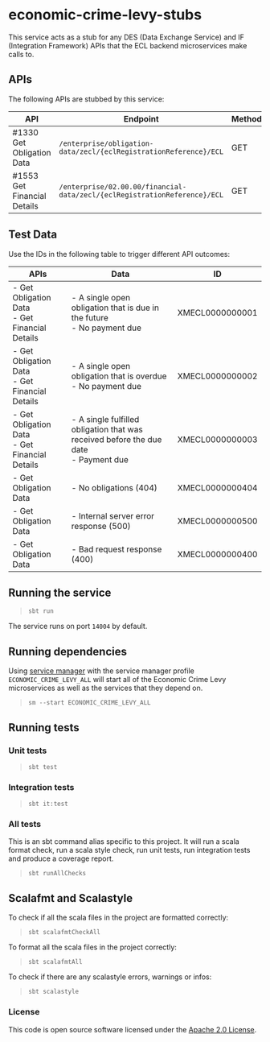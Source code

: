 # economic-crime-levy-stubs

This service acts as a stub for any DES (Data Exchange Service) and IF (Integration Framework) APIs that the ECL backend
microservices make calls to.

## APIs

The following APIs are stubbed by this service:

| API                         | Endpoint                                                                  | Method |
|-----------------------------|---------------------------------------------------------------------------|--------|
| #1330 Get Obligation Data   | `/enterprise/obligation-data/zecl/{eclRegistrationReference}/ECL`         | GET    |
| #1553 Get Financial Details | `/enterprise/02.00.00/financial-data/zecl/{eclRegistrationReference}/ECL` | GET    |

## Test Data

Use the IDs in the following table to trigger different API outcomes:

| APIs                                              | Data                                                                                    | ID              |
|---------------------------------------------------|-----------------------------------------------------------------------------------------|-----------------|
| - Get Obligation Data<br/>- Get Financial Details | - A single open obligation that is due in the future<br/>- No payment due               | XMECL0000000001 |
| - Get Obligation Data<br/>- Get Financial Details | - A single open obligation that is overdue<br/>- No payment due                         | XMECL0000000002 |
| - Get Obligation Data<br/>- Get Financial Details | - A single fulfilled obligation that was received before the due date<br/>- Payment due | XMECL0000000003 |
| - Get Obligation Data                             | - No obligations (404)                                                                  | XMECL0000000404 |
| - Get Obligation Data                             | - Internal server error response (500)                                                  | XMECL0000000500 |
| - Get Obligation Data                             | - Bad request response (400)                                                            | XMECL0000000400 |

## Running the service

> `sbt run`

The service runs on port `14004` by default.

## Running dependencies

Using [service manager](https://github.com/hmrc/service-manager)
with the service manager profile `ECONOMIC_CRIME_LEVY_ALL` will start
all of the Economic Crime Levy microservices as well as the services
that they depend on.

> `sm --start ECONOMIC_CRIME_LEVY_ALL`

## Running tests

### Unit tests

> `sbt test`

### Integration tests

> `sbt it:test`

### All tests

This is an sbt command alias specific to this project. It will run a scala format
check, run a scala style check, run unit tests, run integration tests and produce a coverage report.
> `sbt runAllChecks`

## Scalafmt and Scalastyle

To check if all the scala files in the project are formatted correctly:
> `sbt scalafmtCheckAll`

To format all the scala files in the project correctly:
> `sbt scalafmtAll`

To check if there are any scalastyle errors, warnings or infos:
> `sbt scalastyle`

### License

This code is open source software licensed under
the [Apache 2.0 License]("http://www.apache.org/licenses/LICENSE-2.0.html").